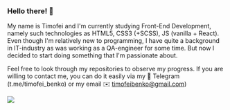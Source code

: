 ### Hello there! 👋

<!--
**Timofei-Benko/Timofei-Benko** is a ✨ _special_ ✨ repository because its `README.md` (this file) appears on your GitHub profile. -->

My name is Timofei and I'm currently studying Front-End Development, namely such technologies as HTML5, CSS3 (+SCSS), JS (vanilla + React). Even though I'm relatively new to programming, I have quite a background in IT-industry as was working as a QA-engineer for some time. But now I decided to start doing something that I'm passionate about. 

Feel free to look through my repositories to observe my progress. If you are willing to contact me, you can do it easily via my 💬 Telegram (t.me/timofei_benko) or my email ✉️ timofeibenko@gmail.com)

<img src="https://www.codewars.com/users/moriturus/badges/large">
